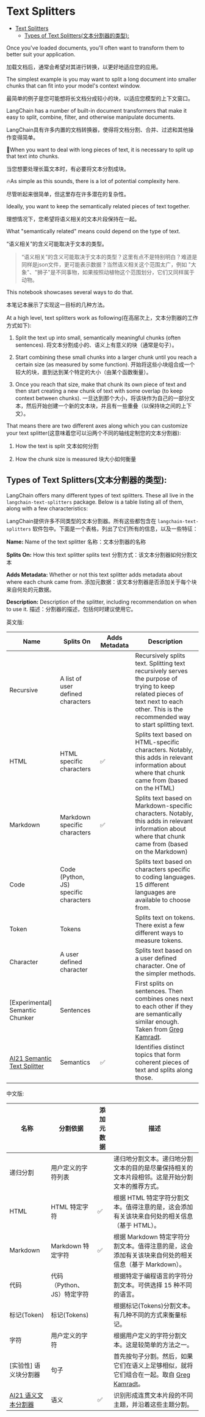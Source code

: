 # Text Splitters
- [Text Splitters](#text-splitters)
  - [Types of Text Splitters(文本分割器的类型):](#types-of-text-splitters文本分割器的类型)

Once you've loaded documents, you'll often want to transform them to better suit your application.<br>

加载文档后，通常会希望对其进行转换，以更好地适应您的应用。<br>

The simplest example is you may want to split a long document into smaller chunks that can fit into your model's context window.<br>

最简单的例子是您可能想将长文档分成较小的块，以适应您模型的上下文窗口。<br>

LangChain has a number of built-in document transformers that make it easy to split, combine, filter, and otherwise manipulate documents.<br>

LangChain具有许多内置的文档转换器，使得将文档分割、合并、过滤和其他操作变得简单。<br>

🚨When you want to deal with long pieces of text, it is necessary to split up that text into chunks.<br>

当您想要处理长篇文本时，有必要将文本分割成块。<br>

🔥As simple as this sounds, there is a lot of potential complexity here.<br>

尽管听起来很简单，但这里存在许多潜在的复杂性。<br>

Ideally, you want to keep the semantically related pieces of text together.<br>

理想情况下，您希望将语义相关的文本片段保持在一起。<br>

What "semantically related" means could depend on the type of text.<br>

“语义相关”的含义可能取决于文本的类型。<br>

> “语义相关”的含义可能取决于文本的类型？这里有点不是特别明白？难道是同样是json文件，更可能表示数据？当然语义相关这个范围太广，例如 "大象"、"狮子"是不同事物，如果按照动植物这个范围划分，它们又同样属于动物。

This notebook showcases several ways to do that.<br>

本笔记本展示了实现这一目标的几种方法。<br>

At a high level, text splitters work as following(在高层次上，文本分割器的工作方式如下):<br>

1. Split the text up into small, semantically meaningful chunks (often sentences). 将文本分割成小的、语义上有意义的块（通常是句子）。

2. Start combining these small chunks into a larger chunk until you reach a certain size (as measured by some function). 开始将这些小块组合成一个较大的块，直到达到某个特定的大小（由某个函数衡量）。

3. Once you reach that size, make that chunk its own piece of text and then start creating a new chunk of text with some overlap (to keep context between chunks). 一旦达到那个大小，将该块作为自己的一部分文本，然后开始创建一个新的文本块，并且有一些重叠（以保持块之间的上下文）。

That means there are two different axes along which you can customize your text splitter(这意味着您可以沿两个不同的轴线定制您的文本分割器):<br>

1. How the text is split 文本如何分割

2. How the chunk size is measured 块大小如何衡量


## Types of Text Splitters(文本分割器的类型):

LangChain offers many different types of text splitters. These all live in the `langchain-text-splitters` package. Below is a table listing all of them, along with a few characteristics:<br>

LangChain提供许多不同类型的文本分割器。所有这些都包含在 `langchain-text-splitters` 软件包中。下面是一个表格，列出了它们所有的信息，以及一些特征：<br>

**Name:** Name of the text splitter 名称：文本分割器的名称<br>

**Splits On:** How this text splitter splits text 分割方式：该文本分割器如何分割文本<br>

**Adds Metadata:** Whether or not this text splitter adds metadata about where each chunk came from. 添加元数据：该文本分割器是否添加关于每个块来自何处的元数据。<br>

**Description:** Description of the splitter, including recommendation on when to use it. 描述：分割器的描述，包括何时建议使用它。<br>

英文版:<br>

Name             |Splits On                                |Adds Metadata|Description
-----------------|-----------------------------------------|-------------|---------------
Recursive        | A list of user defined characters       |             | Recursively splits text. Splitting text recursively serves the purpose of trying to keep related pieces of text next to each other. This is the recommended way to start splitting text.
HTML             | HTML specific characters                | ✅           | Splits text based on HTML-specific characters. Notably, this adds in relevant information about where that chunk came from (based on the HTML)
Markdown         | Markdown specific characters            | ✅           | Splits text based on Markdown-specific characters. Notably, this adds in relevant information about where that chunk came from (based on the Markdown)
Code             | Code (Python, JS) specific characters   |              | Splits text based on characters specific to coding languages. 15 different languages are available to choose from.
Token            | Tokens                                  |              | Splits text on tokens. There exist a few different ways to measure tokens.
Character        | A user defined character                |              | Splits text based on a user defined character. One of the simpler methods.
[Experimental] Semantic Chunker | Sentences                |              | First splits on sentences. Then combines ones next to each other if they are semantically similar enough. Taken from [Greg Kamradt](https://github.com/FullStackRetrieval-com/RetrievalTutorials/blob/main/tutorials/LevelsOfTextSplitting/5_Levels_Of_Text_Splitting.ipynb).
[AI21 Semantic Text Splitter](https://python.langchain.com/docs/integrations/document_transformers/ai21_semantic_text_splitter/) | Semantics |✅ | Identifies distinct topics that form coherent pieces of text and splits along those.

中文版:<br>

名称             |分割依据                                |添加元数据|描述
-----------------|-----------------------------------------|-------------|---------------
递归分割         |用户定义的字符列表                      |             | 递归地分割文本。递归地分割文本的目的是尽量保持相关的文本片段相邻。这是开始分割文本的推荐方式。
HTML             |HTML 特定字符                           | ✅           | 根据 HTML 特定字符分割文本。值得注意的是，这会添加有关该块来自何处的相关信息（基于 HTML）。
Markdown         |Markdown 特定字符                      | ✅           | 根据 Markdown 特定字符分割文本。值得注意的是，这会添加有关该块来自何处的相关信息（基于 Markdown）。
代码             |代码（Python、JS）特定字符             |              | 根据特定于编程语言的字符分割文本。可供选择 15 种不同的语言。
标记(Token)             |标记(Tokens)                                   |              | 根据标记(Tokens)分割文本。有几种不同的方式来衡量标记。
字符             |用户定义的字符                          |              | 根据用户定义的字符分割文本。这是较简单的方法之一。
[实验性] 语义块分割器 |句子                               |              | 首先按句子分割。然后，如果它们在语义上足够相似，就将它们组合在一起。取自 [Greg Kamradt](https://github.com/FullStackRetrieval-com/RetrievalTutorials/blob/main/tutorials/LevelsOfTextSplitting/5_Levels_Of_Text_Splitting.ipynb)。
[AI21 语义文本分割器](https://python.langchain.com/docs/integrations/document_transformers/ai21_semantic_text_splitter/) |语义 |✅ | 识别形成连贯文本片段的不同主题，并沿着这些主题分割。

